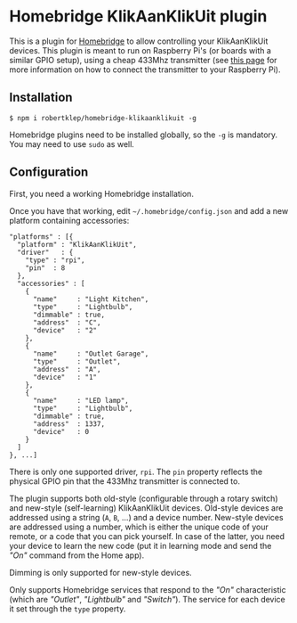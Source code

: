 # Homebridge KlikAanKlikUit plugin

This is a plugin for [Homebridge](https://github.com/nfarina/homebridge) to allow controlling your KlikAanKlikUit devices. This plugin is meant to run on Raspberry Pi's (or boards with a similar GPIO setup), using a cheap 433Mhz transmitter (see [this page](http://shop.ninjablocks.com/blogs/how-to/7506204-adding-433-to-your-raspberry-pi) for more information on how to connect the transmitter to your Raspberry Pi).

## Installation

```
$ npm i robertklep/homebridge-klikaanklikuit -g
```

Homebridge plugins need to be installed globally, so the `-g` is mandatory. You may need to use `sudo` as well.

## Configuration

First, you need a working Homebridge installation.

Once you have that working, edit `~/.homebridge/config.json` and add a new platform containing accessories:

```
"platforms" : [{
  "platform" : "KlikAanKlikUit",
  "driver"   : {
    "type" : "rpi",
    "pin"  : 8
  },
  "accessories" : [
    {
      "name"     : "Light Kitchen",
      "type"     : "Lightbulb",
      "dimmable" : true,
      "address"  : "C",
      "device"   : "2"
    },
    {
      "name"     : "Outlet Garage",
      "type"     : "Outlet",
      "address"  : "A",
      "device"   : "1"
    },
    {
      "name"     : "LED lamp",
      "type"     : "Lightbulb",
      "dimmable" : true,
      "address"  : 1337,
      "device"   : 0
    }
  ]
}, ...]
```

There is only one supported driver, `rpi`. The `pin` property reflects the physical GPIO pin that the 433Mhz transmitter is connected to.

The plugin supports both old-style (configurable through a rotary switch) and new-style (self-learning) KlikAanKlikUit devices. Old-style devices are addressed using a string (`A`, `B`, ...) and a device number. New-style devices are addressed using a number, which is either the unique code of your remote, or a code that you can pick yourself. In case of the latter, you need your device to learn the new code (put it in learning mode and send the _"On"_ command from the Home app).

Dimming is only supported for new-style devices.

Only supports Homebridge services that respond to the _"On"_ characteristic (which are _"Outlet"_, _"Lightbulb"_ and _"Switch"_). The service for each device it set through the `type` property.
